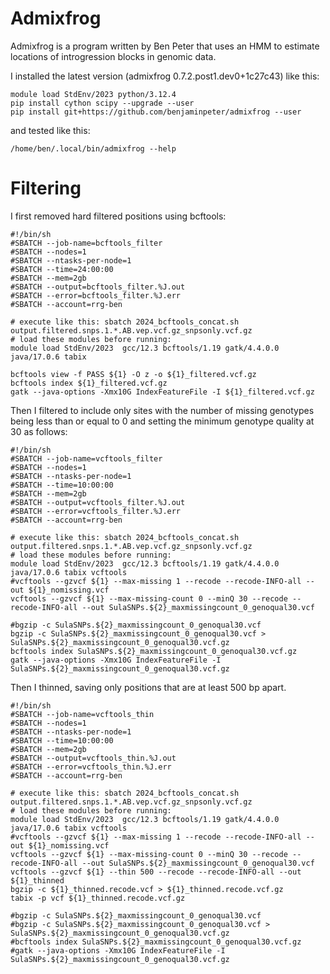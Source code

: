# Admixfrog

Admixfrog is a program written by Ben Peter that uses an HMM to estimate locations of introgression blocks in genomic data.

I installed the latest version (admixfrog 0.7.2.post1.dev0+1c27c43) like this:
```
module load StdEnv/2023 python/3.12.4
pip install cython scipy --upgrade --user
pip install git+https://github.com/benjaminpeter/admixfrog --user
```

and tested like this:

```
/home/ben/.local/bin/admixfrog --help
```

# Filtering
I first removed hard filtered positions using bcftools:
```
#!/bin/sh
#SBATCH --job-name=bcftools_filter
#SBATCH --nodes=1
#SBATCH --ntasks-per-node=1
#SBATCH --time=24:00:00
#SBATCH --mem=2gb
#SBATCH --output=bcftools_filter.%J.out
#SBATCH --error=bcftools_filter.%J.err
#SBATCH --account=rrg-ben

# execute like this: sbatch 2024_bcftools_concat.sh output.filtered.snps.1.*.AB.vep.vcf.gz_snpsonly.vcf.gz
# load these modules before running:
module load StdEnv/2023  gcc/12.3 bcftools/1.19 gatk/4.4.0.0 java/17.0.6 tabix

bcftools view -f PASS ${1} -O z -o ${1}_filtered.vcf.gz
bcftools index ${1}_filtered.vcf.gz
gatk --java-options -Xmx10G IndexFeatureFile -I ${1}_filtered.vcf.gz
```
Then I filtered to include only sites with the number of missing genotypes being less than or equal to 0 and setting the minimum genotype quality at 30 as follows:
```
#!/bin/sh
#SBATCH --job-name=vcftools_filter
#SBATCH --nodes=1
#SBATCH --ntasks-per-node=1
#SBATCH --time=10:00:00
#SBATCH --mem=2gb
#SBATCH --output=vcftools_filter.%J.out
#SBATCH --error=vcftools_filter.%J.err
#SBATCH --account=rrg-ben

# execute like this: sbatch 2024_bcftools_concat.sh output.filtered.snps.1.*.AB.vep.vcf.gz_snpsonly.vcf.gz
# load these modules before running:
module load StdEnv/2023  gcc/12.3 bcftools/1.19 gatk/4.4.0.0 java/17.0.6 tabix vcftools
#vcftools --gzvcf ${1} --max-missing 1 --recode --recode-INFO-all --out ${1}_nomissing.vcf
vcftools --gzvcf ${1} --max-missing-count 0 --minQ 30 --recode --recode-INFO-all --out SulaSNPs.${2}_maxmissingcount_0_genoqual30.vcf

#bgzip -c SulaSNPs.${2}_maxmissingcount_0_genoqual30.vcf
bgzip -c SulaSNPs.${2}_maxmissingcount_0_genoqual30.vcf > SulaSNPs.${2}_maxmissingcount_0_genoqual30.vcf.gz
bcftools index SulaSNPs.${2}_maxmissingcount_0_genoqual30.vcf.gz
gatk --java-options -Xmx10G IndexFeatureFile -I SulaSNPs.${2}_maxmissingcount_0_genoqual30.vcf.gz
```
Then I thinned, saving only positions that are at least 500 bp apart.
```
#!/bin/sh
#SBATCH --job-name=vcftools_thin
#SBATCH --nodes=1
#SBATCH --ntasks-per-node=1
#SBATCH --time=10:00:00
#SBATCH --mem=2gb
#SBATCH --output=vcftools_thin.%J.out
#SBATCH --error=vcftools_thin.%J.err
#SBATCH --account=rrg-ben

# execute like this: sbatch 2024_bcftools_concat.sh output.filtered.snps.1.*.AB.vep.vcf.gz_snpsonly.vcf.gz
# load these modules before running:
module load StdEnv/2023  gcc/12.3 bcftools/1.19 gatk/4.4.0.0 java/17.0.6 tabix vcftools
#vcftools --gzvcf ${1} --max-missing 1 --recode --recode-INFO-all --out ${1}_nomissing.vcf
vcftools --gzvcf ${1} --max-missing-count 0 --minQ 30 --recode --recode-INFO-all --out SulaSNPs.${2}_maxmissingcount_0_genoqual30.vcf
vcftools --gzvcf ${1} --thin 500 --recode --recode-INFO-all --out ${1}_thinned
bgzip -c ${1}_thinned.recode.vcf > ${1}_thinned.recode.vcf.gz
tabix -p vcf ${1}_thinned.recode.vcf.gz

#bgzip -c SulaSNPs.${2}_maxmissingcount_0_genoqual30.vcf
#bgzip -c SulaSNPs.${2}_maxmissingcount_0_genoqual30.vcf > SulaSNPs.${2}_maxmissingcount_0_genoqual30.vcf.gz
#bcftools index SulaSNPs.${2}_maxmissingcount_0_genoqual30.vcf.gz
#gatk --java-options -Xmx10G IndexFeatureFile -I SulaSNPs.${2}_maxmissingcount_0_genoqual30.vcf.gz
```
